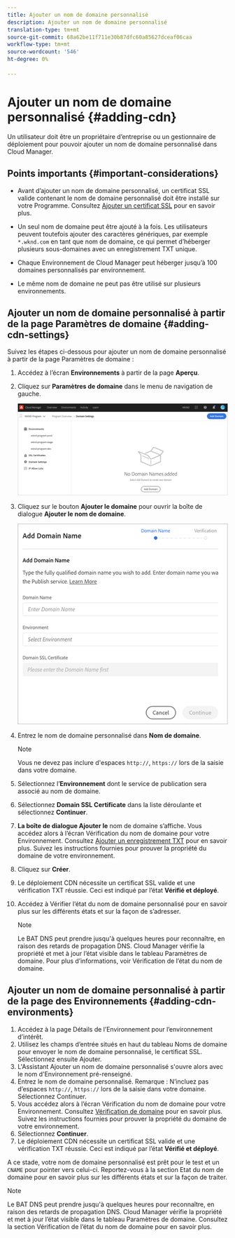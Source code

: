 ```yaml
---
title: Ajouter un nom de domaine personnalisé
description: Ajouter un nom de domaine personnalisé
translation-type: tm+mt
source-git-commit: 68a62be11f711e30b87dfc60a85627dceaf06caa
workflow-type: tm+mt
source-wordcount: '546'
ht-degree: 0%

---
```



# Ajouter un nom de domaine personnalisé {#adding-cdn}

Un utilisateur doit être un propriétaire d’entreprise ou un gestionnaire de déploiement pour pouvoir ajouter un nom de domaine personnalisé dans Cloud Manager.

## Points importants {#important-considerations}

* Avant d’ajouter un nom de domaine personnalisé, un certificat SSL valide contenant le nom de domaine personnalisé doit être installé sur votre Programme. Consultez [Ajouter un certificat SSL](/help/implementing/cloud-manager/managing-ssl-certifications/add-ssl-certificate.md) pour en savoir plus.

* Un seul nom de domaine peut être ajouté à la fois. Les utilisateurs peuvent toutefois ajouter des caractères génériques, par exemple `*.wknd.com` en tant que nom de domaine, ce qui permet d’héberger plusieurs sous-domaines avec un enregistrement TXT unique.

* Chaque Environnement de Cloud Manager peut héberger jusqu’à 100 domaines personnalisés par environnement.

* Le même nom de domaine ne peut pas être utilisé sur plusieurs environnements.

## Ajouter un nom de domaine personnalisé à partir de la page Paramètres de domaine {#adding-cdn-settings}

Suivez les étapes ci-dessous pour ajouter un nom de domaine personnalisé à partir de la page Paramètres de domaine :

1. Accédez à l’écran **Environnements** à partir de la page **Aperçu**.

1. Cliquez sur **Paramètres de domaine** dans le menu de navigation de gauche.

   ![](/help/implementing/cloud-manager/assets/cdn/cdn-create.png)

1. Cliquez sur le bouton **Ajouter le domaine** pour ouvrir la boîte de dialogue **Ajouter le nom de domaine**.

   ![](/help/implementing/cloud-manager/assets/cdn/cdn-create2.png)

1. Entrez le nom de domaine personnalisé dans **Nom de domaine**.

   >[!NOTE]
   >Vous ne devez pas inclure d&#39;espaces `http://`, `https://` lors de la saisie dans votre domaine.

1. Sélectionnez l’**Environnement** dont le service de publication sera associé au nom de domaine.

1. Sélectionnez **Domain SSL Certificate** dans la liste déroulante et sélectionnez **Continuer**.

1. **La boîte de dialogue Ajouter le** nom de domaine s’affiche. Vous accédez alors à l’écran Vérification du nom de domaine pour votre Environnement. Consultez [Ajouter un enregistrement TXT](/help/implementing/cloud-manager/custom-domain-names/add-text-record.md) pour en savoir plus.
Suivez les instructions fournies pour prouver la propriété du domaine de votre environnement.

1. Cliquez sur **Créer**.
1. Le déploiement CDN nécessite un certificat SSL valide et une vérification TXT réussie. Ceci est indiqué par l’état **Vérifié et déployé**.
1. Accédez à Vérifier l’état du nom de domaine personnalisé pour en savoir plus sur les différents états et sur la façon de s’adresser.

   >[!NOTE]
   >Le BAT DNS peut prendre jusqu&#39;à quelques heures pour reconnaître, en raison des retards de propagation DNS. Cloud Manager vérifie la propriété et met à jour l’état visible dans le tableau Paramètres de domaine. Pour plus d’informations, voir Vérification de l’état du nom de domaine.

## Ajouter un nom de domaine personnalisé à partir de la page des Environnements {#adding-cdn-environments}

1. Accédez à la page Détails de l’Environnement pour l’environnement d’intérêt.
1. Utilisez les champs d’entrée situés en haut du tableau Noms de domaine pour envoyer le nom de domaine personnalisé, le certificat SSL. Sélectionnez ensuite Ajouter.
1. L&#39;Assistant Ajouter un nom de domaine personnalisé s&#39;ouvre alors avec le nom d&#39;Environnement pré-renseigné.
1. Entrez le nom de domaine personnalisé. Remarque : N’incluez pas d’espaces `http://`, `https://` lors de la saisie dans votre domaine. Sélectionnez Continuer.
1. Vous accédez alors à l’écran Vérification du nom de domaine pour votre Environnement. Consultez [Vérification de domaine](/help/implementing/cloud-manager/custom-domain-names/add-text-record.md) pour en savoir plus. Suivez les instructions fournies pour prouver la propriété du domaine de votre environnement.
1. Sélectionnez **Continuer**.
1. Le déploiement CDN nécessite un certificat SSL valide et une vérification TXT réussie. Ceci est indiqué par l’état **Vérifié et déployé**.

A ce stade, votre nom de domaine personnalisé est prêt pour le test et un `CNAME` pour pointer vers celui-ci. Reportez-vous à la section Etat du nom de domaine pour en savoir plus sur les différents états et sur la façon de traiter.

>[!NOTE]
>Le BAT DNS peut prendre jusqu&#39;à quelques heures pour reconnaître, en raison des retards de propagation DNS. Cloud Manager vérifie la propriété et met à jour l’état visible dans le tableau Paramètres de domaine. Consultez la section Vérification de l’état du nom de domaine pour en savoir plus.

